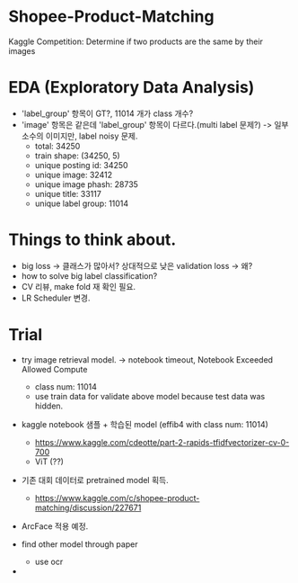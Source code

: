 # Shopee-Product-Matching
Kaggle Competition: Determine if two products are the same by their images

# EDA (Exploratory Data Analysis)
- 'label_group' 항목이 GT?, 11014 개가 class 개수?
- 'image' 항목은 같은데 'label_group' 항목이 다르다.(multi label 문제?) -> 일부 소수의 이미지만, label noisy 문제.
  - total:  34250
  - train shape:  (34250, 5) 
  - unique posting id:  34250
  - unique image:  32412
  - unique image phash:  28735
  - unique title:  33117
  - unique label group:  11014
  
# Things to think about.
- big loss -> 클래스가 많아서? 상대적으로 낮은 validation loss -> 왜?
- how to solve big label classification?
- CV 리뷰, make fold 재 확인 필요.
- LR Scheduler 변경.

# Trial
- try image retrieval model. -> notebook timeout, Notebook Exceeded Allowed Compute
  - class num: 11014
  - use train data for validate above model because test data was hidden.
- kaggle notebook 샘플 + 학습된 model (effib4 with class num: 11014)
  - https://www.kaggle.com/cdeotte/part-2-rapids-tfidfvectorizer-cv-0-700
  - ViT (??)
- 기존 대회 데이터로 pretrained model 획득.
  - https://www.kaggle.com/c/shopee-product-matching/discussion/227671
- ArcFace 적용 예정.
- find other model through paper
  - use ocr

- 
